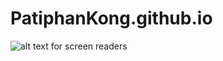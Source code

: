 # PatiphanKong.github.io
![alt text for screen readers](/path/to/S__20602886.jpg "Text to show on mouseover")
